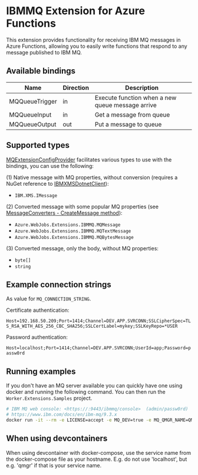 # IBMMQ Extension for Azure Functions

This extension provides functionality for receiving IBM MQ messages in Azure Functions, allowing you to easily write
functions that respond to any message published to IBM MQ.

## Available bindings

| Name           | Direction | Description                                      |
| -------------- | --------- | ------------------------------------------------ |
| MQQueueTrigger | in        | Execute function when a new queue message arrive |
| MQQueueInput   | in        | Get a message from queue                         |
| MQQueueOutput  | out       | Put a message to queue                           |

## Supported types

[MQExtensionConfigProvider](src\WebJobs.Extensions.IBMMQ\Config\MQExtensionConfigProvider.cs) facilitates various types to use with the bindings, you can use the following:

(1) Native message with MQ properties, without conversion (requires a NuGet reference to [IBMXMSDotnetClient](https://www.nuget.org/packages/IBMXMSDotnetClient)):

- `IBM.XMS.IMessage`

(2) Converted message with some popular MQ properties (see [MessageConverters - CreateMessage method](src\WebJobs.Extensions.IBMMQ\Config\MessageConverters.cs)):

- `Azure.WebJobs.Extensions.IBMMQ.MQMessage`
- `Azure.WebJobs.Extensions.IBMMQ.MQTextMessage`
- `Azure.WebJobs.Extensions.IBMMQ.MQBytesMessage`

(3) Converted message, only the body, without MQ properties:

- `byte[]`
- `string`

## Example connection strings

As value for `MQ_CONNECTION_STRING`.

Certificate authentication:

`Host=192.168.50.209;Port=1414;Channel=DEV.APP.SVRCONN;SSLCipherSpec=TLS_RSA_WITH_AES_256_CBC_SHA256;SSLCertLabel=mykey;SSLKeyRepo=*USER`

Password authentication:

`Host=localhost;Port=1414;Channel=DEV.APP.SVRCONN;UserId=app;Password=passw0rd`

## Running examples

If you don't have an MQ server available you can quickly have one using docker and running the following command.
You can then run the ```Worker.Extensions.Samples``` project.

```bash
# IBM MQ web console: <https://:9443/ibmmq/console>  (admin/passw0rd)
# https://www.ibm.com/docs/en/ibm-mq/9.3.x
docker run -it --rm -e LICENSE=accept -e MQ_DEV=true -e MQ_QMGR_NAME=QMGR -e TZ=Europe/Amsterdam -p 1414:1414 -p 9443:9443 -p 9157:9157 --name QMGR icr.io/ibm-messaging/mq:latest
```

## When using devcontainers

When using devcontainer with docker-compose, use the service name from the docker-compose file as your hostname.
E.g. do not use 'localhost', but e.g. 'qmgr' if that is your service name. 
